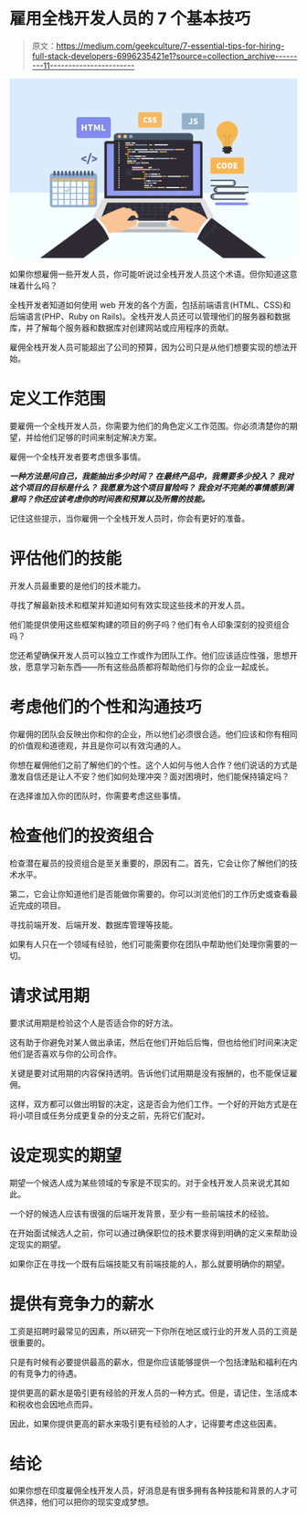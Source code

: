 # 雇用全栈开发人员的 7 个基本技巧

> 原文：<https://medium.com/geekculture/7-essential-tips-for-hiring-full-stack-developers-6996235421e1?source=collection_archive---------11----------------------->

![](img/32c02bbeffc61e0092c121a14634490b.png)

如果你想雇佣一些开发人员，你可能听说过全栈开发人员这个术语。但你知道这意味着什么吗？

全栈开发者知道如何使用 web 开发的各个方面，包括前端语言(HTML、CSS)和后端语言(PHP、Ruby on Rails)。全栈开发人员还可以管理他们的服务器和数据库，并了解每个服务器和数据库对创建网站或应用程序的贡献。

雇佣全栈开发人员可能超出了公司的预算，因为公司只是从他们想要实现的想法开始。

# 定义工作范围

要雇佣一个全栈开发人员，你需要为他们的角色定义工作范围。你必须清楚你的期望，并给他们足够的时间来制定解决方案。

雇佣一个全栈开发者要考虑很多事情。

***一种方法是问自己，我能抽出多少时间？
在最终产品中，我需要多少投入？
我对这个项目的目标是什么？
我愿意为这个项目冒险吗？
我会对不完美的事情感到满意吗？你还应该考虑你的时间表和预算以及所需的技能。***

记住这些提示，当你雇佣一个全栈开发人员时，你会有更好的准备。

# 评估他们的技能

开发人员最重要的是他们的技术能力。

寻找了解最新技术和框架并知道如何有效实现这些技术的开发人员。

他们能提供使用这些框架构建的项目的例子吗？他们有令人印象深刻的投资组合吗？

您还希望确保开发人员可以独立工作或作为团队工作。他们应该适应性强，思想开放，愿意学习新东西——所有这些品质都将帮助他们与你的企业一起成长。

# 考虑他们的个性和沟通技巧

你雇佣的团队会反映出你和你的企业，所以他们必须很合适。他们应该和你有相同的价值观和道德观，并且是你可以有效沟通的人。

你想在雇佣他们之前了解他们的个性。这个人如何与他人合作？他们说话的方式是激发自信还是让人不安？他们如何处理冲突？面对困境时，他们能保持镇定吗？

在选择谁加入你的团队时，你需要考虑这些事情。

# 检查他们的投资组合

检查潜在雇员的投资组合是至关重要的，原因有二。首先，它会让你了解他们的技术水平。

第二，它会让你知道他们是否能做你需要的。你可以浏览他们的工作历史或查看最近完成的项目。

寻找前端开发、后端开发、数据库管理等技能。

如果有人只在一个领域有经验，他们可能需要你在团队中帮助他们处理你需要的一切。

# 请求试用期

要求试用期是检验这个人是否适合你的好方法。

这有助于你避免对某人做出承诺，然后在他们开始后后悔，但也给他们时间来决定他们是否喜欢与你的公司合作。

关键是要对试用期的内容保持透明。告诉他们试用期是没有报酬的，也不能保证雇佣。

这样，双方都可以做出明智的决定，这是否会为他们工作。一个好的开始方式是在将小项目或任务分成更复杂的分支之前，先将它们配对。

# 设定现实的期望

期望一个候选人成为某些领域的专家是不现实的。对于全栈开发人员来说尤其如此。

一个好的候选人应该有很强的后端开发背景，至少有一些前端技术的经验。

在开始面试候选人之前，你可以通过确保职位的技术要求得到明确的定义来帮助设定现实的期望。

如果你正在寻找一个既有后端技能又有前端技能的人，那么就要明确你的期望。

# 提供有竞争力的薪水

工资是招聘时最常见的因素，所以研究一下你所在地区或行业的开发人员的工资是很重要的。

只是有时候有必要提供最高的薪水，但是你应该能够提供一个包括津贴和福利在内的有竞争力的待遇。

提供更高的薪水是吸引更有经验的开发人员的一种方式。但是，请记住，生活成本和税收也会因地点而异。

因此，如果你提供更高的薪水来吸引更有经验的人才，记得要考虑这些因素。

# 结论

如果你想在印度雇佣全栈开发人员，好消息是有很多拥有各种技能和背景的人才可供选择，他们可以把你的现实变成梦想。